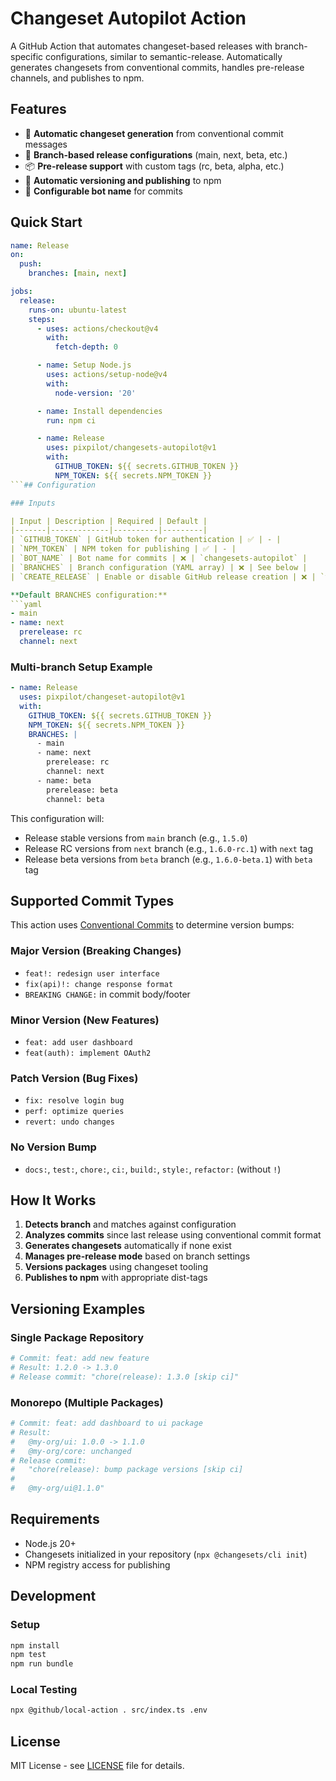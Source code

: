 # Changeset Autopilot Action

A GitHub Action that automates changeset-based releases with branch-specific configurations, similar to semantic-release. Automatically generates changesets from conventional commits, handles pre-release channels, and publishes to npm.

## Features

- 🚀 **Automatic changeset generation** from conventional commit messages
- 🌿 **Branch-based release configurations** (main, next, beta, etc.)
- 📦 **Pre-release support** with custom tags (rc, beta, alpha, etc.)
- 🔄 **Automatic versioning and publishing** to npm
- 🤖 **Configurable bot name** for commits

## Quick Start

````yaml
name: Release
on:
  push:
    branches: [main, next]

jobs:
  release:
    runs-on: ubuntu-latest
    steps:
      - uses: actions/checkout@v4
        with:
          fetch-depth: 0

      - name: Setup Node.js
        uses: actions/setup-node@v4
        with:
          node-version: '20'

      - name: Install dependencies
        run: npm ci

      - name: Release
        uses: pixpilot/changesets-autopilot@v1
        with:
          GITHUB_TOKEN: ${{ secrets.GITHUB_TOKEN }}
          NPM_TOKEN: ${{ secrets.NPM_TOKEN }}
```## Configuration

### Inputs

| Input | Description | Required | Default |
|-------|-------------|----------|---------|
| `GITHUB_TOKEN` | GitHub token for authentication | ✅ | - |
| `NPM_TOKEN` | NPM token for publishing | ✅ | - |
| `BOT_NAME` | Bot name for commits | ❌ | `changesets-autopilot` |
| `BRANCHES` | Branch configuration (YAML array) | ❌ | See below |
| `CREATE_RELEASE` | Enable or disable GitHub release creation | ❌ | `true` |

**Default BRANCHES configuration:**
```yaml
- main
- name: next
  prerelease: rc
  channel: next
````

### Multi-branch Setup Example

```yaml
- name: Release
  uses: pixpilot/changeset-autopilot@v1
  with:
    GITHUB_TOKEN: ${{ secrets.GITHUB_TOKEN }}
    NPM_TOKEN: ${{ secrets.NPM_TOKEN }}
    BRANCHES: |
      - main
      - name: next
        prerelease: rc
        channel: next
      - name: beta
        prerelease: beta
        channel: beta
```

This configuration will:

- Release stable versions from `main` branch (e.g., `1.5.0`)
- Release RC versions from `next` branch (e.g., `1.6.0-rc.1`) with `next` tag
- Release beta versions from `beta` branch (e.g., `1.6.0-beta.1`) with `beta` tag

## Supported Commit Types

This action uses [Conventional Commits](https://www.conventionalcommits.org/) to determine version bumps:

### Major Version (Breaking Changes)

- `feat!: redesign user interface`
- `fix(api)!: change response format`
- `BREAKING CHANGE:` in commit body/footer

### Minor Version (New Features)

- `feat: add user dashboard`
- `feat(auth): implement OAuth2`

### Patch Version (Bug Fixes)

- `fix: resolve login bug`
- `perf: optimize queries`
- `revert: undo changes`

### No Version Bump

- `docs:`, `test:`, `chore:`, `ci:`, `build:`, `style:`, `refactor:` (without `!`)

## How It Works

1. **Detects branch** and matches against configuration
2. **Analyzes commits** since last release using conventional commit format
3. **Generates changesets** automatically if none exist
4. **Manages pre-release mode** based on branch settings
5. **Versions packages** using changeset tooling
6. **Publishes to npm** with appropriate dist-tags

## Versioning Examples

### Single Package Repository

```bash
# Commit: feat: add new feature
# Result: 1.2.0 -> 1.3.0
# Release commit: "chore(release): 1.3.0 [skip ci]"
```

### Monorepo (Multiple Packages)

```bash
# Commit: feat: add dashboard to ui package
# Result:
#   @my-org/ui: 1.0.0 -> 1.1.0
#   @my-org/core: unchanged
# Release commit:
#   "chore(release): bump package versions [skip ci]
#
#   @my-org/ui@1.1.0"
```

## Requirements

- Node.js 20+
- Changesets initialized in your repository (`npx @changesets/cli init`)
- NPM registry access for publishing

## Development

### Setup

```bash
npm install
npm test
npm run bundle
```

### Local Testing

```bash
npx @github/local-action . src/index.ts .env
```

## License

MIT License - see [LICENSE](LICENSE) file for details.
